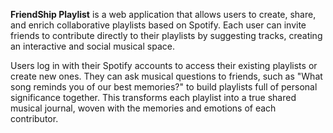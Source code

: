 **FriendShip Playlist** is a web application that allows users to create, share, and enrich collaborative playlists based on Spotify. Each user can invite friends to contribute directly to their playlists by suggesting tracks, creating an interactive and social musical space.

Users log in with their Spotify accounts to access their existing playlists or create new ones. They can ask musical questions to friends, such as "What song reminds you of our best memories?" to build playlists full of personal significance together. This transforms each playlist into a true shared musical journal, woven with the memories and emotions of each contributor.
